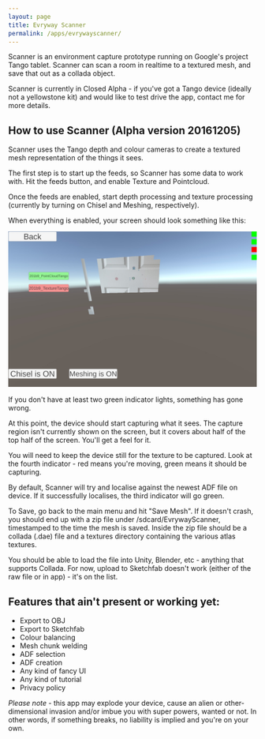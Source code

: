 ```yaml
---
layout: page
title: Evryway Scanner
permalink: /apps/evrywayscanner/
---
```


Scanner is an environment capture prototype running on Google's project Tango tablet. Scanner can scan a room
in realtime to a textured mesh, and save that out as a collada object.

Scanner is currently in Closed Alpha - if you've got a Tango device (ideally not a yellowstone kit) and would like to
test drive the app, contact me for more details.

## How to use Scanner (Alpha version 20161205)

Scanner uses the Tango depth and colour cameras to create a textured mesh representation of the things it sees.

The first step is to start up the feeds, so Scanner has some data to work with. Hit the feeds button, and
enable Texture and Pointcloud.

Once the feeds are enabled, start depth processing and texture processing (currently by turning on Chisel and Meshing,
respectively).

When everything is enabled, your screen should look something like this:

![Feeds Active](/assets/apps/scanner/feeds_active.jpg)

If you don't have at least two green indicator lights, something has gone wrong.

At this point, the device should start capturing what it sees. The capture region isn't currently shown on the screen,
but it covers about half of the top half of the screen. You'll get a feel for it.

You will need to keep the device still for the texture to be captured. Look at the fourth indicator - red means you're
moving, green means it should be capturing.

By default, Scanner will try and localise against the newest ADF file on device. If it successfully localises, the third
indicator will go green.

To Save, go back to the main menu and hit "Save Mesh". If it doesn't crash, you should end up with a zip file under
/sdcard/EvrywayScanner, timestamped to the time the mesh is saved. Inside the zip file should be a collada (.dae) file and a textures
directory containing the various atlas textures.

You should be able to load the file into Unity, Blender, etc - anything that supports Collada. For now, upload to
Sketchfab doesn't work (either of the raw file or in app) - it's on the list.


## Features that ain't present or working yet:

* Export to OBJ
* Export to Sketchfab
* Colour balancing
* Mesh chunk welding
* ADF selection
* ADF creation
* Any kind of fancy UI
* Any kind of tutorial
* Privacy policy

*Please note* - this app may explode your device, cause an alien or other-dimensional invasion and/or imbue you with
super powers, wanted or not. In other words, if something breaks, no liability is implied and you're on your own.






